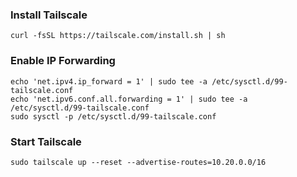 ### Install Tailscale
```
curl -fsSL https://tailscale.com/install.sh | sh
```

### Enable IP Forwarding
```
echo 'net.ipv4.ip_forward = 1' | sudo tee -a /etc/sysctl.d/99-tailscale.conf
echo 'net.ipv6.conf.all.forwarding = 1' | sudo tee -a /etc/sysctl.d/99-tailscale.conf
sudo sysctl -p /etc/sysctl.d/99-tailscale.conf
```

### Start Tailscale
```
sudo tailscale up --reset --advertise-routes=10.20.0.0/16
```
